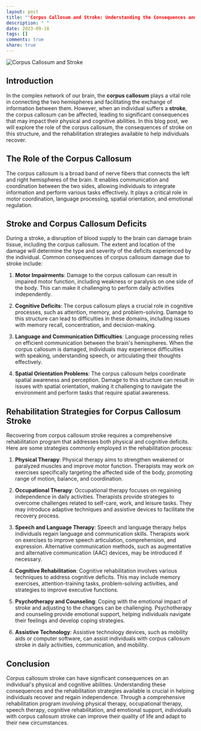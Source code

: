 ```yaml
---
layout: post
title: ""Corpus Callosum and Stroke: Understanding the Consequences and Rehabilitation Strategies""
description: " "
date: 2023-09-18
tags: []
comments: true
share: true
---
```


![Corpus Callosum and Stroke](https://www.example.com/images/corpus_callosum_stroke.jpg)

## Introduction

In the complex network of our brain, the **corpus callosum** plays a vital role in connecting the two hemispheres and facilitating the exchange of information between them. However, when an individual suffers a **stroke**, the corpus callosum can be affected, leading to significant consequences that may impact their physical and cognitive abilities. In this blog post, we will explore the role of the corpus callosum, the consequences of stroke on this structure, and the rehabilitation strategies available to help individuals recover.

## The Role of the Corpus Callosum

The corpus callosum is a broad band of nerve fibers that connects the left and right hemispheres of the brain. It enables communication and coordination between the two sides, allowing individuals to integrate information and perform various tasks effectively. It plays a critical role in motor coordination, language processing, spatial orientation, and emotional regulation.

## Stroke and Corpus Callosum Deficits

During a stroke, a disruption of blood supply to the brain can damage brain tissue, including the corpus callosum. The extent and location of the damage will determine the type and severity of the deficits experienced by the individual. Common consequences of corpus callosum damage due to stroke include:

1. **Motor Impairments**: Damage to the corpus callosum can result in impaired motor function, including weakness or paralysis on one side of the body. This can make it challenging to perform daily activities independently.

2. **Cognitive Deficits**: The corpus callosum plays a crucial role in cognitive processes, such as attention, memory, and problem-solving. Damage to this structure can lead to difficulties in these domains, including issues with memory recall, concentration, and decision-making.

3. **Language and Communication Difficulties**: Language processing relies on efficient communication between the brain's hemispheres. When the corpus callosum is damaged, individuals may experience difficulties with speaking, understanding speech, or articulating their thoughts effectively.

4. **Spatial Orientation Problems**: The corpus callosum helps coordinate spatial awareness and perception. Damage to this structure can result in issues with spatial orientation, making it challenging to navigate the environment and perform tasks that require spatial awareness.

## Rehabilitation Strategies for Corpus Callosum Stroke

Recovering from corpus callosum stroke requires a comprehensive rehabilitation program that addresses both physical and cognitive deficits. Here are some strategies commonly employed in the rehabilitation process:

1. **Physical Therapy**: Physical therapy aims to strengthen weakened or paralyzed muscles and improve motor function. Therapists may work on exercises specifically targeting the affected side of the body, promoting range of motion, balance, and coordination.

2. **Occupational Therapy**: Occupational therapy focuses on regaining independence in daily activities. Therapists provide strategies to overcome challenges related to self-care, work, and leisure tasks. They may introduce adaptive techniques and assistive devices to facilitate the recovery process.

3. **Speech and Language Therapy**: Speech and language therapy helps individuals regain language and communication skills. Therapists work on exercises to improve speech articulation, comprehension, and expression. Alternative communication methods, such as augmentative and alternative communication (AAC) devices, may be introduced if necessary.

4. **Cognitive Rehabilitation**: Cognitive rehabilitation involves various techniques to address cognitive deficits. This may include memory exercises, attention-training tasks, problem-solving activities, and strategies to improve executive functions.

5. **Psychotherapy and Counseling**: Coping with the emotional impact of stroke and adjusting to the changes can be challenging. Psychotherapy and counseling provide emotional support, helping individuals navigate their feelings and develop coping strategies.

6. **Assistive Technology**: Assistive technology devices, such as mobility aids or computer software, can assist individuals with corpus callosum stroke in daily activities, communication, and mobility.

## Conclusion

Corpus callosum stroke can have significant consequences on an individual's physical and cognitive abilities. Understanding these consequences and the rehabilitation strategies available is crucial in helping individuals recover and regain independence. Through a comprehensive rehabilitation program involving physical therapy, occupational therapy, speech therapy, cognitive rehabilitation, and emotional support, individuals with corpus callosum stroke can improve their quality of life and adapt to their new circumstances.